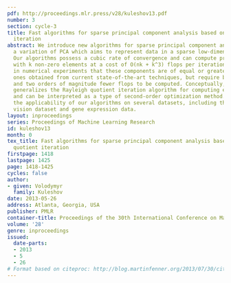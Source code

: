 ```yaml
---
pdf: http://proceedings.mlr.press/v28/kuleshov13.pdf
number: 3
section: cycle-3
title: Fast algorithms for sparse principal component analysis based on Rayleigh quotient
  iteration
abstract: We introduce new algorithms for sparse principal component analysis (sPCA),
  a variation of PCA which aims to represent data in a sparse low-dimensional basis.
  Our algorithms possess a cubic rate of convergence and can compute principal components
  with k non-zero elements at a cost of O(nk + k^3) flops per iteration. We observe
  in numerical experiments that these components are of equal or greater quality than
  ones obtained from current state-of-the-art techniques, but require between one
  and two orders of magnitude fewer flops to be computed. Conceptually, our approach
  generalizes the Rayleigh quotient iteration algorithm for computing eigenvectors,
  and can be interpreted as a type of second-order optimization method. We demonstrate
  the applicability of our algorithms on several datasets, including the STL-10 machine
  vision dataset and gene expression data.
layout: inproceedings
series: Proceedings of Machine Learning Research
id: kuleshov13
month: 0
tex_title: Fast algorithms for sparse principal component analysis based on Rayleigh
  quotient iteration
firstpage: 1418
lastpage: 1425
page: 1418-1425
cycles: false
author:
- given: Volodymyr
  family: Kuleshov
date: 2013-05-26
address: Atlanta, Georgia, USA
publisher: PMLR
container-title: Proceedings of the 30th International Conference on Machine Learning
volume: '28'
genre: inproceedings
issued:
  date-parts:
  - 2013
  - 5
  - 26
# Format based on citeproc: http://blog.martinfenner.org/2013/07/30/citeproc-yaml-for-bibliographies/
---
```

